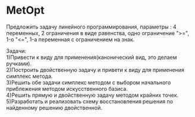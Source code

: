 # MetOpt </br>
Предложить задачу линейного программирования, параметры :
4 переменных, 2 ограничения в виде равенства, одно ограничение ">=", 1-o "<=", 1-а переменная с ограничением на знак.</br>

Задачи:</br>
1)Привести к виду для применения(канонический вид, это делаем ручками).</br>
2)Построить двойственную задачу и привети к виду для применения симплекс метода.</br>
3)Решить обе задачи симплекс методом с выбором начального приблежения методом искусственного базиса.</br>
4)Решить прямую и двойственную задачу методом крайних точек.</br>
5)Разработать и реализовать схему восстановления решения по найденному решению двойственной.
